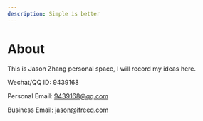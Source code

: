 ```yaml
---
description: Simple is better
---
```


# About

This is Jason Zhang personal space, I will record my ideas here.

Wechat/QQ ID: 9439168

Personal Email: 9439168@qq.com

Business Email: jason@ifreeq.com

